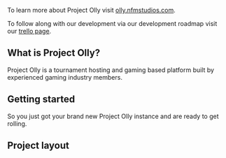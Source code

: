 To learn more about Project Olly visit [olly.nfmstudios.com](https://olly.nfmstudios.com).

To follow along with our development via our development roadmap visit our [trello page](https://trello.com/b/zJ1jECJV).

## What is Project Olly?

Project Olly is a tournament hosting and gaming based platform built by experienced gaming industry members. 

## Getting started

So you just got your brand new Project Olly instance and are ready to get rolling. 

## Project layout

